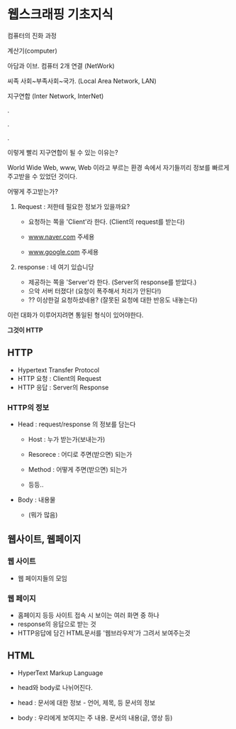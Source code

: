 # 웹스크래핑 기초지식

컴퓨터의 진화 과정



계산기(computer)



아담과 이브. 컴퓨터 2개 연결 (NetWork)



씨족 사회~부족사회~국가. (Local Area Network, LAN)



지구연합  (Inter Network, InterNet)

.

.

.

이렇게 빨리 지구연합이 될 수 있는 이유는?



World Wide Web, www, Web 이라고 부르는 환경 속에서 자기들끼리 정보를 빠르게 주고받을 수 있었던 것이다.



어떻게 주고받는가?



1. Request : 저한테 필요한 정보가 있을까요?

   - 요청하는 쪽을 'Client'라 한다. (Client의 request를 받는다)

   - www.naver.com 주세용
   - www.google.com 주세용

2. response : 네 여기 있습니당

   - 제공하는 쪽을 'Server'라 한다. (Server의 response를 받았다.)
   - 으악 서버 터졌다! (요청이 폭주해서 처리가 안된다!)
   - ?? 이상한걸 요청하셨네용? (잘못된 요청에 대한 반응도 내놓는다)



이런 대화가 이루어지려면 통일된 형식이 있어야한다.

**그것이 HTTP**



## HTTP

- Hypertext Transfer Protocol
- HTTP 요청 : Client의 Request
- HTTP 응답 : Server의 Response



### HTTP의 정보

- Head : request/response 의 정보를 담는다

  - Host : 누가 받는가(보내는가)

  - Resorece : 어디로 주면(받으면) 되는가

  - Method : 어떻게 주면(받으면) 되는가
  - 등등..
- Body : 내용물
  - (뭐가 많음)







## 웹사이트, 웹페이지



### 웹 사이트

- 웹 페이지들의 모임



### 웹 페이지

- 홈페이지 등등 사이트 접속 시 보이는 여러 화면 중 하나
- response의 응답으로 받는 것
- HTTP응답에 담긴 HTML문서를 '웹브라우저'가 그려서 보여주는것



## HTML

- HyperText Markup Language

- head와 body로 나뉘어진다.
- head : 문서에 대한 정보 - 언어, 제목, 등 문서의 정보
- body : 우리에게 보여지는 주 내용. 문서의 내용(글, 영상 등)
